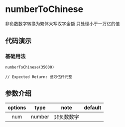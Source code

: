 # numberToChinese

非负数数字转换为繁体大写汉字金额 只处理小于一万亿的值

## 代码演示

### 基础用法

```
numberToChinese(35000)

// Expected Return: 叁万伍仟元整
```

## 参数介绍

| options |  type  |    note    | default |
| :-----: | :----: | :--------: | :-----: |
|   num   | number | 非负数数字 |         |
